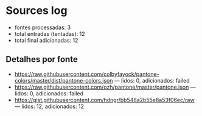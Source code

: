 # Sources log

- fontes processadas: 3
- total entradas (tentadas): 12
- total final adicionadas: 12

## Detalhes por fonte
- https://raw.githubusercontent.com/colbyfayock/pantone-colors/master/dist/pantone-colors.json — lidos: 0, adicionados: failed
- https://raw.githubusercontent.com/ozh/pantone/master/pantone.json — lidos: 0, adicionados: failed
- https://gist.githubusercontent.com/hdngr/bb548a2b55e8a53f06ec/raw — lidos: 12, adicionados: 12
